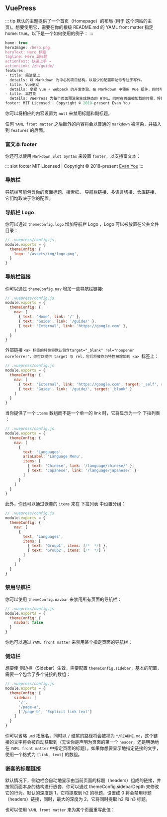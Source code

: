 ## VuePress

::: tip
默认的主题提供了一个首页（Homepage）的布局 (用于 这个网站的主页)。想要使用它，需要在你的根级 README.md 的 YAML front matter 指定 home: true。以下是一个如何使用的例子：
:::

```javascript
home: true
heroImage: /hero.png
heroText: Hero 标题
tagline: Hero 副标题
actionText: 快速上手 →
actionLink: /zh/guide/
features:
- title: 简洁至上
  details: 以 Markdown 为中心的项目结构，以最少的配置帮助你专注于写作。
- title: Vue驱动
  details: 享受 Vue + webpack 的开发体验，在 Markdown 中使用 Vue 组件，同时可以使用 Vue 来开发自定义主题。
- title: 高性能
  details: VuePress 为每个页面预渲染生成静态的 HTML，同时在页面被加载的时候，将作为 SPA 运行。
footer: MIT Licensed | Copyright © 2018-present Evan You
```

你可以将相应的内容设置为 `null` 来禁用标题和副标题。

任何 `YAML front matter` 之后额外的内容将会以普通的 `markdown` 被渲染，并插入到 `features` 的后面。

### 富文本 footer
你还可以使用 `Markdown Slot Syntax` 来设置 `footer`，以支持富文本：



::: slot footer
MIT Licensed | Copyright © 2018-present [Evan You](https://github.com/yyx990803)
:::
### 导航栏
导航栏可能包含你的页面标题、搜索框、 导航栏链接、多语言切换、仓库链接，它们均取决于你的配置。

### 导航栏 Logo
你可以通过 `themeConfig.logo` 增加导航栏 Logo ，Logo 可以被放置在公共文件目录：

```javascript
// .vuepress/config.js
module.exports = {
  themeConfig: {
    logo: '/assets/img/logo.png',
  }
}
```
### 导航栏链接
你可以通过 `themeConfig.nav` 增加一些导航栏链接:

```javascript
// .vuepress/config.js
module.exports = {
  themeConfig: {
    nav: [
      { text: 'Home', link: '/' },
      { text: 'Guide', link: '/guide/' },
      { text: 'External', link: 'https://google.com' },
    ]
  }
}
```


外部链接 `<a> 标签的特性将默认包含target="_blank" rel="noopener noreferrer"，你可以提供 target 与 rel，它们将被作为特性被增加到 <a> `标签上：

```javascript
// .vuepress/config.js
module.exports = {
  themeConfig: {
    nav: [
      { text: 'External', link: 'https://google.com', target:'_self', rel:'' },
      { text: 'Guide', link: '/guide/', target:'_blank' }
    ]
  }
}
```
当你提供了一个 `items` 数组而不是一个单一的 link 时，它将显示为一个 下拉列表 ：

```javascript
// .vuepress/config.js
module.exports = {
  themeConfig: {
    nav: [
      {
        text: 'Languages',
        ariaLabel: 'Language Menu',
        items: [
          { text: 'Chinese', link: '/language/chinese/' },
          { text: 'Japanese', link: '/language/japanese/' }
        ]
      }
    ]
  }
}
```
此外，你还可以通过嵌套的 `items` 来在 下拉列表 中设置分组：

```javascript
// .vuepress/config.js
module.exports = {
  themeConfig: {
    nav: [
      {
        text: 'Languages',
        items: [
          { text: 'Group1', items: [/*  */] },
          { text: 'Group2', items: [/*  */] }
        ]
      }
    ]
  }
}
```
### 禁用导航栏
你可以使用 `themeConfig.navbar` 来禁用所有页面的导航栏：

```javascript
// .vuepress/config.js
module.exports = {
  themeConfig: {
    navbar: false
  }
}
```
你也可以通过 `YAML front matter` 来禁用某个指定页面的导航栏：


### 侧边栏
想要使 侧边栏（Sidebar）生效，需要配置 `themeConfig.sidebar`，基本的配置，需要一个包含了多个链接的数组：

```javascript
// .vuepress/config.js
module.exports = {
  themeConfig: {
    sidebar: [
      '/',
      '/page-a',
      ['/page-b', 'Explicit link text']
    ]
  }
}
```
你可以省略 `.md` 拓展名，同时以 `/` 结尾的路径将会被视为 `*/README.md`，这个链接的文字将会被自动获取到（无论你是声明为页面的第一个 `header`，还是明确地在 `YAML front matter` 中指定页面的标题）。如果你想要显示地指定链接的文字，使用一个格式为 `[link, text]` 的数组。

### 嵌套的标题链接
默认情况下，侧边栏会自动地显示由当前页面的标题（headers）组成的链接，并按照页面本身的结构进行嵌套，你可以通过 themeConfig.sidebarDepth 来修改它的行为。默认的深度是 1，它将提取到 h2 的标题，设置成 0 将会禁用标题（headers）链接，同时，最大的深度为 2，它将同时提取 h2 和 h3 标题。

也可以使用 `YAML front matter` 来为某个页面重写此值：